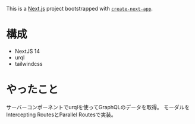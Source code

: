 This is a [Next.js](https://nextjs.org/) project bootstrapped with [`create-next-app`](https://github.com/vercel/next.js/tree/canary/packages/create-next-app).

# 構成

- NextJS 14
- urql
- tailwindcss

# やったこと

サーバーコンポーネントでurqlを使ってGraphQLのデータを取得。
モーダルをIntercepting RoutesとParallel Routesで実装。

